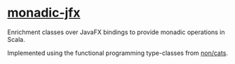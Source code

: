 # [monadic-jfx](https://github.com/ElderResearch/monadic-jfx)

Enrichment classes over JavaFX bindings to provide monadic operations in Scala.

Implemented using the functional programming type-classes from [non/cats](https://github.com/non/cats).
